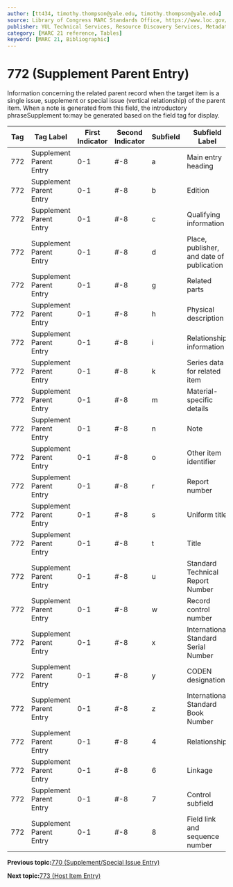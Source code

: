 ```yaml
---
author: [tt434, timothy.thompson@yale.edu, timothy.thompson@yale.edu]
source: Library of Congress MARC Standards Office, https://www.loc.gov/marc/bibliographic/bd772.html
publisher: YUL Technical Services, Resource Discovery Services, Metadata Services Unit
category: [MARC 21 reference, Tables]
keyword: [MARC 21, Bibliographic]
---
```


# 772 \(Supplement Parent Entry\)

Information concerning the related parent record when the target item is a single issue, supplement or special issue \(vertical relationship\) of the parent item. When a note is generated from this field, the introductory phraseSupplement to:may be generated based on the field tag for display.

|Tag|Tag Label|First Indicator|Second Indicator|Subfield|Subfield Label|Repeatable|
|---|---------|---------------|----------------|--------|--------------|----------|
|772|Supplement Parent Entry|0-1|\#-8|a|Main entry heading|F|
|772|Supplement Parent Entry|0-1|\#-8|b|Edition|F|
|772|Supplement Parent Entry|0-1|\#-8|c|Qualifying information|F|
|772|Supplement Parent Entry|0-1|\#-8|d|Place, publisher, and date of publication|F|
|772|Supplement Parent Entry|0-1|\#-8|g|Related parts|T|
|772|Supplement Parent Entry|0-1|\#-8|h|Physical description|F|
|772|Supplement Parent Entry|0-1|\#-8|i|Relationship information|T|
|772|Supplement Parent Entry|0-1|\#-8|k|Series data for related item|T|
|772|Supplement Parent Entry|0-1|\#-8|m|Material-specific details|F|
|772|Supplement Parent Entry|0-1|\#-8|n|Note|T|
|772|Supplement Parent Entry|0-1|\#-8|o|Other item identifier|T|
|772|Supplement Parent Entry|0-1|\#-8|r|Report number|T|
|772|Supplement Parent Entry|0-1|\#-8|s|Uniform title|F|
|772|Supplement Parent Entry|0-1|\#-8|t|Title|F|
|772|Supplement Parent Entry|0-1|\#-8|u|Standard Technical Report Number|F|
|772|Supplement Parent Entry|0-1|\#-8|w|Record control number|T|
|772|Supplement Parent Entry|0-1|\#-8|x|International Standard Serial Number|F|
|772|Supplement Parent Entry|0-1|\#-8|y|CODEN designation|F|
|772|Supplement Parent Entry|0-1|\#-8|z|International Standard Book Number|T|
|772|Supplement Parent Entry|0-1|\#-8|4|Relationship|T|
|772|Supplement Parent Entry|0-1|\#-8|6|Linkage|F|
|772|Supplement Parent Entry|0-1|\#-8|7|Control subfield|F|
|772|Supplement Parent Entry|0-1|\#-8|8|Field link and sequence number|T|

**Previous topic:**[770 \(Supplement/Special Issue Entry\)](../tables/770_bib_table.md)

**Next topic:**[773 \(Host Item Entry\)](../tables/773_bib_table.md)


